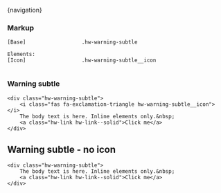 {navigation}



### Markup
```code
[Base]                  .hw-warning-subtle

Elements:
[Icon]                  .hw-warning-subtle__icon


```

### Warning subtle

```html|plain,light
<div class="hw-warning-subtle">
    <i class="fas fa-exclamation-triangle hw-warning-subtle__icon"></i>
    The body text is here. Inline elements only.&nbsp;
    <a class="hw-link hw-link--solid">Click me</a>
</div>
```

## Warning subtle - no icon

```html|plain,light
<div class="hw-warning-subtle">
    The body text is here. Inline elements only.&nbsp;
    <a class="hw-link hw-link--solid">Click me</a>
</div>
```


